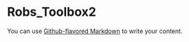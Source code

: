 # Robs_Toolbox2

You can use 
[Github-flavored Markdown](https://guides.github.com/features/mastering-markdown/)
to write your content.
